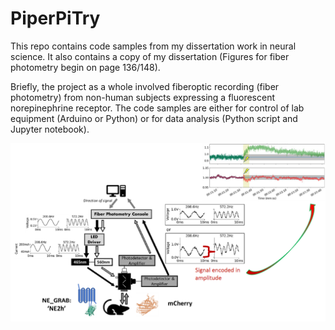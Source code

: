 # PiperPiTry
This repo contains code samples from my dissertation work in neural science. It also contains a copy of my dissertation (Figures for fiber photometry begin on page 136/148).

Briefly, the project as a whole involved fiberoptic recording (fiber photometry) from non-human subjects expressing a fluorescent norepinephrine receptor. The code samples are either for control of lab equipment (Arduino or Python) or for data analysis (Python script and Jupyter notebook).

![Fiber Photometry system](/Figure-fiber-photometry.png)
